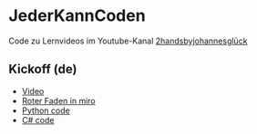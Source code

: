 # JederKannCoden
Code zu Lernvideos im Youtube-Kanal [2handsbyjohannesglück](https://www.youtube.com/@2handsbyjohannesgluck40)

## Kickoff (de)
* [Video](https://youtu.be/kx0V9AgG8Cs?si=lDm0lwI1fupqX2JH)
* [Roter Faden in miro](https://miro.com/app/board/uXjVPm0lbTo=/?moveToWidget=3458764584722294354&cot=14)
* [Python code](Kickoff_de/main.py)
* [C# code](Kickoff_de/Program.cs)